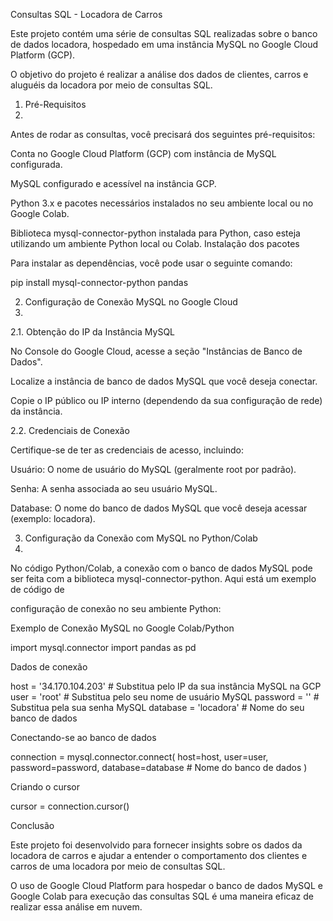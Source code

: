 Consultas SQL - Locadora de Carros


Este projeto contém uma série de consultas SQL realizadas sobre o banco de dados locadora, hospedado em uma instância MySQL no Google Cloud Platform (GCP).

O objetivo do projeto é realizar a análise dos dados de clientes, carros e aluguéis da locadora por meio de consultas SQL.

1. Pré-Requisitos
2. 
Antes de rodar as consultas, você precisará dos seguintes pré-requisitos:

Conta no Google Cloud Platform (GCP) com instância de MySQL configurada.

MySQL configurado e acessível na instância GCP.

Python 3.x e pacotes necessários instalados no seu ambiente local ou no Google Colab.

Biblioteca mysql-connector-python instalada para Python, caso esteja utilizando um ambiente Python local ou Colab.
Instalação dos pacotes

Para instalar as dependências, você pode usar o seguinte comando:



pip install mysql-connector-python pandas

2. Configuração de Conexão MySQL no Google Cloud
3. 
2.1. Obtenção do IP da Instância MySQL
   
No Console do Google Cloud, acesse a seção "Instâncias de Banco de Dados".

Localize a instância de banco de dados MySQL que você deseja conectar.

Copie o IP público ou IP interno (dependendo da sua configuração de rede) da instância.

2.2. Credenciais de Conexão

Certifique-se de ter as credenciais de acesso, incluindo:

Usuário: O nome de usuário do MySQL (geralmente root por padrão).

Senha: A senha associada ao seu usuário MySQL.

Database: O nome do banco de dados MySQL que você deseja acessar (exemplo: locadora).

3. Configuração da Conexão com MySQL no Python/Colab
4. 
No código Python/Colab, a conexão com o banco de dados MySQL pode ser feita com a biblioteca mysql-connector-python.
Aqui está um exemplo de código de

configuração de conexão no seu ambiente Python:


Exemplo de Conexão MySQL no Google Colab/Python

import mysql.connector
import pandas as pd

 Dados de conexão
 
host = '34.170.104.203'  # Substitua pelo IP da sua instância MySQL na GCP
user = 'root'  # Substitua pelo seu nome de usuário MySQL
password = ''  # Substitua pela sua senha MySQL
database = 'locadora'  # Nome do seu banco de dados

Conectando-se ao banco de dados

connection = mysql.connector.connect(
    host=host,
    user=user,
    password=password,
    database=database  # Nome do banco de dados
)

 Criando o cursor
 
cursor = connection.cursor()



Conclusão

Este projeto foi desenvolvido para fornecer insights sobre os dados da locadora de carros e ajudar a entender o comportamento dos clientes e carros de uma locadora por meio de consultas SQL.

O uso de Google Cloud Platform para hospedar o banco de dados MySQL e Google Colab para execução das consultas SQL é uma maneira eficaz de realizar essa análise em nuvem.



